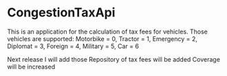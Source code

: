 # CongestionTaxApi
This is an application for the calculation of tax fees for vehicles. Those vehicles are supported:
        Motorbike = 0,
        Tractor = 1,
        Emergency = 2,
        Diplomat = 3,
        Foreign = 4,
        Military = 5,
        Car = 6

Next release I will add those
Repository of tax fees will be added
Coverage will be increased


